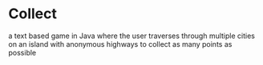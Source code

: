 # Collect
a text based game in Java where the user traverses through multiple cities on an island with anonymous highways to collect as many points as possible
